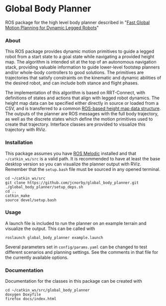 # Global Body Planner
ROS package for the high level body planner described in "<a href="http://www.andrew.cmu.edu/user/amj1/papers/IROS2020_Fast_Global_Motion_Planning.pdf">Fast Global Motion Planning for Dynamic Legged Robots</a>"

### About
This ROS package provides dynamic motion primitives to guide a legged robot from a start state to a goal state while navigating a provided height map. The algorithm is intended sit at the top of an autonomous navigation stack, providing valuable information to guide lower-level footstep planners and/or whole-body controllers to good solutions. The primitives are trajectories that satisfy constraints on the kinematic and dynamic abilities of the desired robot, and can include both stance and flight phases.

The implementation of this algorithm is based on RRT-Connect, with definitions of states and actions that align with legged robot dynamics. The height map data can be specified either directly in source or loaded from a CSV, and is transferred to a common [ROS-based height map data structure](https://github.com/ANYbotics/grid_map). The outputs of the planner are ROS messages with the full body trajectory, as well as the discrete states which define the motion primitives used to create that trajectory. Interface classes are provided to visualize this trajectory with RViz.

### Installation
This package assumes you have [ROS Melodic](http://wiki.ros.org/melodic/Installation) installed and that `~/catkin_ws/src` is a valid path. It is recommended to have at least the base desktop version so you can visualize the planner output with RViz. Remember that the `setup.bash` file must be sourced in any opened terminal.

```
cd ~/catkin_ws/src
git clone https://github.com/jcnorby/global_body_planner.git
./global_body_planner/setup_deps.sh
cd ..
catkin_make
source devel/setup.bash
```

### Usage
A launch file is included to run the planner on an example terrain and visualize the output. This can be called with

```
roslaunch global_body_planner example.launch
```

Several parameters set in `config/params.yaml` can be changed to test different scenarios and planning settings. See the comments in that file for the currently available options.

### Documentation
Documentation for the classes in this package can be created with
```
cd ~/catkin_ws/src/global_body_planner
doxygen Doxyfile
firefox docs/index.html
```


